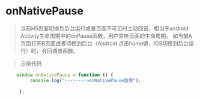 # onNativePause
>当前H5页面切换到后台运行或者页面不可见时主动回调，相当于android Activity生命周期中的onPause函数，用户监听页面的生命周期。
如当前A页面打开B页面或者切换到后台（Android 点击home键，IOS切换到后台运行）时，会回调该函数。


> 示例代码
```js
    window.onNativePause = function () {
         console.log("-------->onNativePause暂停");
       
     };
```
